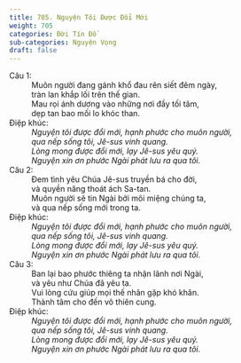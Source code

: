 ```yaml
---
title: 705. Nguyện Tôi Được Đổi Mới
weight: 705
categories: Đời Tín Đồ
sub-categories: Nguyện Vọng
draft: false
---
```

<dl><dt>Câu 1:</dt><dd data-verse="1">Muôn người đang gánh khổ đau rên siết đêm ngày, <br/>tràn lan khắp lối trên thế gian. <br/>Mau rọi ánh dương vào những nơi đầy tối tăm, <br/>dẹp tan bao mối lo khóc than. </dd><dt>Điệp khúc:</dt><dd data-chorus="1"><em>Nguyện tôi được đổi mới, hạnh phước cho muôn người, <br/>qua nếp sống tôi, Jê-sus vinh quang. <br/>Lòng mong được đổi mới, lạy Jê-sus yêu quý. <br/>Nguyện xin ơn phước Ngài phát lưu ra qua tôi. </em></dd><dt>Câu 2:</dt><dd data-verse="2">Ðem tình yêu Chúa Jê-sus truyền bá cho đời, <br/>và quyền năng thoát ách Sa-tan. <br/>Muôn người sẽ tin Ngài bởi môi miệng chúng ta, <br/>và qua nếp sống mới trong ta. </dd><dt>Điệp khúc:</dt><dd data-chorus="1"><em>Nguyện tôi được đổi mới, hạnh phước cho muôn người, <br/>qua nếp sống tôi, Jê-sus vinh quang. <br/>Lòng mong được đổi mới, lạy Jê-sus yêu quý. <br/>Nguyện xin ơn phước Ngài phát lưu ra qua tôi. </em></dd><dt>Câu 3:</dt><dd data-verse="3">Ban lại bao phước thiêng ta nhận lãnh nơi Ngài, <br/>và yêu như Chúa đã yêu ta. <br/>Vui lòng cứu giúp mọi thế nhân gặp khó khăn. <br/>Thành tâm cho đến vô thiên cung. </dd><dt>Điệp khúc:</dt><dd data-chorus="1"><em>Nguyện tôi được đổi mới, hạnh phước cho muôn người, <br/>qua nếp sống tôi, Jê-sus vinh quang. <br/>Lòng mong được đổi mới, lạy Jê-sus yêu quý. <br/>Nguyện xin ơn phước Ngài phát lưu ra qua tôi. </em></dd></dl>